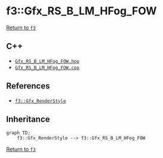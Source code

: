 # f3::Gfx_RS_B_LM_HFog_FOW

[Return to `f3`](/docs/f3.md)

## C++

- [`Gfx_RS_B_LM_HFog_FOW.hpp`](/c++/include/Gfx_RS_B_LM_HFog_FOW.hpp)
- [`Gfx_RS_B_LM_HFog_FOW.cpp`](/c++/source/Gfx_RS_B_LM_HFog_FOW.cpp)

## References

- [`f3::Gfx_RenderStyle`](/docs/f3/Gfx_RenderStyle.md)

## Inheritance

```mermaid
graph TD;
    f3::Gfx_RenderStyle --> f3::Gfx_RS_B_LM_HFog_FOW
```

[Return to `f3`](/docs/f3.md)